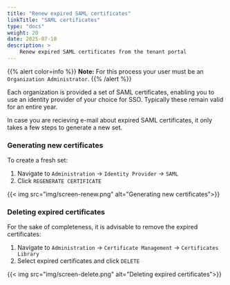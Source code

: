 ```yaml
---
title: "Renew expired SAML certificates"
linkTitle: "SAML certificates"
type: "docs"
weight: 20
date: 2025-07-10
description: >
    Renew expired SAML certificates from the tenant portal
---
```


{{% alert color=info %}}
**Note:** For this process your user must be an `Organization Administrator`.
{{% /alert %}}

Each organization is provided a set of SAML certificates, enabling you to use an identity provider of your choice for SSO.
Typically these remain valid for an entire year.

In case you are recieving e-mail about expired SAML certificates, it only takes a few steps to generate a new set.

### Generating new certificates

To create a fresh set:

1. Navigate to `Administration` -> `Identity Provider` -> `SAML`
1. Click `REGENERATE CERTIFICATE`

{{< img src="img/screen-renew.png" alt="Generating new certificates">}}

### Deleting expired certificates

For the sake of completeness, it is advisable to remove the expired certificates:

1. Navigate to `Administration` -> `Certificate Management` -> `Certificates Library`
1. Select expired certificates and click `DELETE`

{{< img src="img/screen-delete.png" alt="Deleting expired certificates">}}
